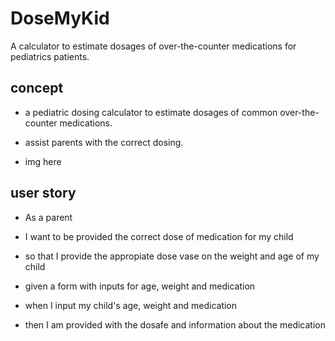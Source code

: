 # DoseMyKid
A calculator to estimate dosages of over-the-counter medications for pediatrics patients. 

## concept
 - a pediatric dosing calculator to estimate dosages of common over-the-counter medications.

 - assist parents with the correct dosing.
  
  - img here 
 ## user story
 - As a parent 
 - I want to be provided the correct dose of medication for my child
 - so that I provide the appropiate dose vase on the weight and age of my child

 - given a form with inputs for age, weight and medication 
 - when I input my child's age, weight and medication
 - then I am provided with the dosafe and information about the medication
